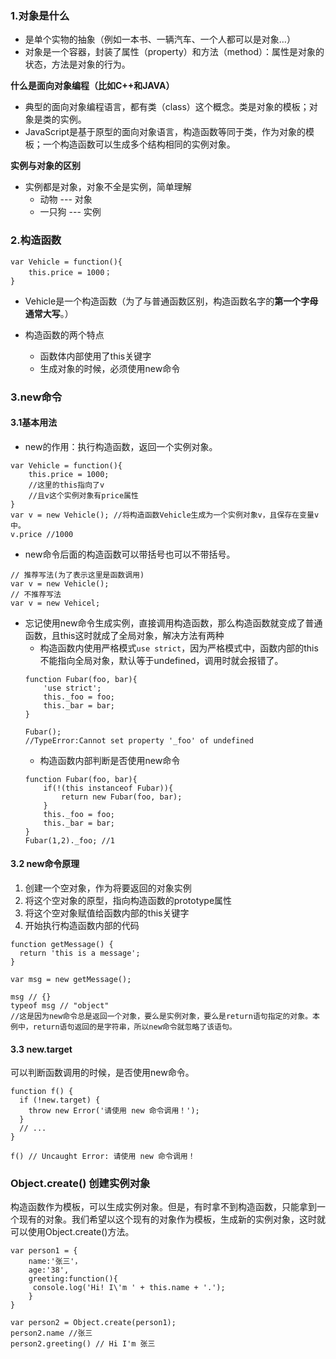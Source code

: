 ### 1.对象是什么
- 是单个实物的抽象（例如一本书、一辆汽车、一个人都可以是对象…）
- 对象是一个容器，封装了属性（property）和方法（method）：属性是对象的状态，方法是对象的行为。

**什么是面向对象编程（比如C++和JAVA）**
- 典型的面向对象编程语言，都有类（class）这个概念。类是对象的模板；对象是类的实例。
- JavaScript是基于原型的面向对象语言，构造函数等同于类，作为对象的模板；一个构造函数可以生成多个结构相同的实例对象。

**实例与对象的区别**
- 实例都是对象，对象不全是实例，简单理解
    - 动物    --- 对象
    - 一只狗  --- 实例


### 2.构造函数
```
var Vehicle = function(){
    this.price = 1000；
}
```
- Vehicle是一个构造函数（为了与普通函数区别，构造函数名字的**第一个字母通常大写**。）

- 构造函数的两个特点
    - 函数体内部使用了this关键字
    - 生成对象的时候，必须使用new命令

### 3.new命令
#### 3.1基本用法
- new的作用：执行构造函数，返回一个实例对象。
```
var Vehicle = function(){
    this.price = 1000;
    //这里的this指向了v
    //且v这个实例对象有price属性
}
var v = new Vehicle(); //将构造函数Vehicle生成为一个实例对象v，且保存在变量v中。
v.price //1000
```
- new命令后面的构造函数可以带括号也可以不带括号。
```
// 推荐写法(为了表示这里是函数调用)
var v = new Vehicle();
// 不推荐写法
var v = new Vehicel;
```
- 忘记使用new命令生成实例，直接调用构造函数，那么构造函数就变成了普通函数，且this这时就成了全局对象，解决方法有两种
    -  构造函数内使用严格模式`use strict`，因为严格模式中，函数内部的this不能指向全局对象，默认等于undefined，调用时就会报错了。
    ```
    function Fubar(foo, bar){
        'use strict';
        this._foo = foo;
        this._bar = bar;
    }
    
    Fubar();
    //TypeError:Cannot set property '_foo' of undefined
    
    ```
    - 构造函数内部判断是否使用new命令
    ```
    function Fubar(foo, bar){
        if(!(this instanceof Fubar)){
            return new Fubar(foo, bar);
        }
        this._foo = foo;
        this._bar = bar;
    }
    Fubar(1,2)._foo; //1
    
    ```
#### 3.2 new命令原理
 1. 创建一个空对象，作为将要返回的对象实例
 2. 将这个空对象的原型，指向构造函数的prototype属性
 3. 将这个空对象赋值给函数内部的this关键字
 4. 开始执行构造函数内部的代码
 
```
function getMessage() {
  return 'this is a message';
}

var msg = new getMessage();

msg // {}
typeof msg // "object"
//这是因为new命令总是返回一个对象，要么是实例对象，要么是return语句指定的对象。本例中，return语句返回的是字符串，所以new命令就忽略了该语句。
```

#### 3.3 new.target
可以判断函数调用的时候，是否使用new命令。
```
function f() {
  if (!new.target) {
    throw new Error('请使用 new 命令调用！');
  }
  // ...
}

f() // Uncaught Error: 请使用 new 命令调用！
```

### Object.create() 创建实例对象
构造函数作为模板，可以生成实例对象。但是，有时拿不到构造函数，只能拿到一个现有的对象。我们希望以这个现有的对象作为模板，生成新的实例对象，这时就可以使用Object.create()方法。
```
var person1 = {
    name:'张三'，
    age:'38',
    greeting:function(){
     console.log('Hi! I\'m ' + this.name + '.');
    }
}

var person2 = Object.create(person1);
person2.name //张三
person2.greeting() // Hi I'm 张三

```
